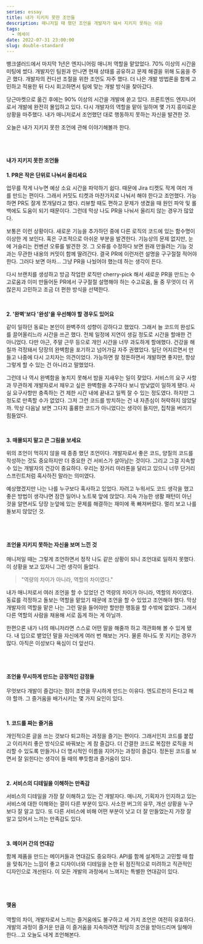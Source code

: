 ```yaml
---
series: essay
title: 내가 지키지 못한 조언들
description: 매니저일 때 했던 조언을 개발자가 돼서 지키지 못하는 이유
tags:
  - 에세이
date: 2022-07-31 23:00:00
slug: double-standard
---
```


뱅크샐러드에서 마지막 1년은 엔지니어링 매니저 역할을 맡았었다. 70% 이상의 시간을 미팅에 썼다. 개발자인 팀원과 만나면 현재 상태를 공유하고 문제 해결을 위해 도움을 주곤 했다. 개발자의 컨디션 조절을 위한 조언도 자주 했다. 더 나은 개발 방법론을 함께 고민하고 적용한 뒤 다시 회고하면서 팀에 맞는 개발 방식을 찾아갔다.

당근마켓으로 옮긴 후에는 90% 이상의 시간을 개발에 쏟고 있다. 프론트엔드 엔지니어로서 개발에 완전히 몰입하고 있다. 다시 개발자의 역할을 맡아 일하며 몇 가지 흥미로운 상황을 마주했다. 내가 매니저로서 조언했던 대로 행동하지 못하는 자신을 발견한 것.

오늘은 내가 지키지 못한 조언에 관해 이야기해볼까 한다.

<br/>
<br/>

#### 내가 지키지 못한 조언들

**1. PR은 작은 단위로 나눠서 올리세요**

업무를 작게 나누면 예상 소요 시간을 파악하기 쉽다. 때문에 Jira 티켓도 작게 여러 개를 만드는 편이다. 그래서 커밋도 티켓과 마찬가지로 나눠서 해야 한다고 조언했다. 가능하면 PR도 잘게 쪼개달라고 했다. 리뷰할 때도 편하고 문제가 생겼을 때 원인 파악 및 롤백에도 도움이 되기 때문이다. 그런데 막상 나도 PR을 나눠서 올리지 않는 경우가 많았다.

보통은 이런 상황이다. 새로운 기능을 추가하던 중에 다른 로직의 코드에 있는 함수명이 이상한 게 보인다. 혹은 구조적으로 아쉬운 부분을 발견한다. 기능상의 문제 없지만, 눈에 거슬리는 컨벤션 오류를 발견한 것. 그 오류를 수정하다 보면 원래 만들려는 기능 것과는 무관한 내용의 커밋이 함께 딸려간다. 결국 PR에 이런저런 설명을 구구절절 적어야 한다. 그러다 보면 아차... 그냥 PR을 나눴어야 했는데 하는 생각이 든다.

다시 브랜치를 생성하고 방금 작업한 로직만 cherry-pick 해서 새로운 PR을 만드는 수고로움과 이미 만들어둔 PR에서 구구절절 설명해야 하는 수고로움, 둘 중 무엇이 더 귀찮은지 고민하고 조금 더 편한 방식을 선택한다.

<br/>

**2. '완벽'보다 '완성'을 우선해야 할 경우도 있어요**

같이 일하던 동료는 본인이 완벽주의 성향이 강하다고 했었다. 그래서 늘 코드의 완성도를 끌어올리느라 시간을 쓰곤 했다. 전체 일정에 지연이 생길 정도로 시간을 할애한 건 아니었다. 다만 야근, 주말 근무 등으로 개인 시간을 너무 과도하게 할애했다. 건강을 해칠까 걱정돼서 당장의 완벽함을 포기하고 넘어가길 자주 권했었다. 일단 어지르면서 만들고 나중에 다시 고치자는 의견이었다. 가능하면 잘 정돈하면서 개발하면 좋지만, 항상 그렇게 할 수 있는 건 아니라고 말했었다.

그런데 나 역시 완벽함을 놓치지 못해서 밤을 지새우는 일이 잦았다. 서비스의 요구 사항과 무관하게 개발자로서 채우고 싶은 완벽함을 추구하다 보니 밤낮없이 일하게 됐다. 사실 요구사항만 충족하는 건 제한 시간 내에 끝내고 일찍 잘 수 있는 정도였다. 하지만 그 정도로 만족할 수가 없었다. 그저 그런 코드를 방치하는 건 내 자존심이 허락하지 않았달까. 막상 다음날 보면 그다지 훌륭한 코드가 아니었다는 생각이 들지만, 집착을 버리기 힘들었다.

<br/>

**3. 매몰되지 말고 큰 그림을 보세요**

위의 조언이 먹히지 않을 때 종종 했던 조언이다. 개발자로서 좋은 코드, 양질의 코드를 작성하는 것도 중요하지만 더 중요한 건 서비스가 살아남는 것이다. 그리고 그걸 지속할 수 있는 개발자의 건강이 중요하다. 우리는 장거리 마라톤을 달리고 있으니 너무 단거리 스프린트처럼 혹사하진 말라는 의미였다.

예상했겠지만 나는 나를 누구보다 혹사하고 있었다. 자려고 누워서도 코드 생각을 했고 좋은 방법이 생각나면 잠깐 일어나 노트북 앞에 앉았다. 지속 가능한 생활 패턴이 아닌 것을 알면서도 당장 눈앞에 있는 문제를 해결하는 재미에 푹 빠져버렸다. 멀리 보고 나를 돌보지 않았던 것.

<br/>
<br/>

#### 조언을 지키지 못하는 자신을 보며 느낀 것

매니저일 때는 그렇게 조언하면서 정작 나도 같은 상황이 되니 조언대로 일하지 못했다. 이 상황을 보고 있자니 그런 생각이 들었다.

> "역량의 차이가 아니라, 역할의 차이였다."

내가 매니저로서 여러 조언을 할 수 있었던 건 역량의 차이가 아니라, 역할의 차이였다. 동료를 걱정하고 돌보는 역할을 맡았기 때문에 조언을 할 수 있었고 조언해야 했다. 막상 개발자의 역할을 맡은 나는 그런 말을 들어야만 할만한 행동을 할 수밖에 없었다. 그래서 다른 역할의 사람을 채용해 서로 돕게 하는 게 아닐까.

한편으론 내가 나의 매니저라면 스스로 어떤 말을 해줄까 하고 객관화해 볼 수 있게 됐다. 내 입으로 뱉었던 말을 자신에게 여러 번 해보는 거다. 물론 하나도 못 지키는 경우가 많다. 아직은 이성보다 욕심이 더 앞선다.

<br/>
<br/>

#### 조언을 무시하게 만드는 긍정적인 감정들

무엇보다 개발이 즐겁다는 점이 조언을 무시하게 만드는 이유다. 엔도르핀이 돈다고 해야 할까. 그 즐거움을 배가시키는 몇 가지 요인이 있다.

<br/>

**1. 코드를 짜는 즐거움**

개인적으론 글을 쓰는 것보다 퇴고하는 과정을 즐기는 편이다. 그래서인지 코드를 붙잡고 이리저리 좋은 방식으로 바꿔보는 게 참 즐겁다. 더 간결한 코드로 복잡한 로직을 처리할 수 있도록 만들거나 더 명시적인 이름을 지어가는 과정이 즐겁다. 정돈된 코드를 보면서 잘 읽힌다는 생각이 들 때의 뿌듯함과 즐거움이 있다.

<br/>

**2. 서비스의 디테일을 이해하는 만족감**

서비스의 디테일을 가장 잘 이해하고 있는 건 개발자다. 매니저, 기획자가 인지하고 있는 서비스에 대한 이해와는 결이 다른 부분이 있다. 사소한 버그의 유무, 개선 상황을 누구보다 잘 알고 있다. 또 다른 서비스에 비해 어떤 부분이 낫고 더 잘 만들었는지 가장 잘 알고 있어서 느끼는 만족감도 있다.

<br/>

**3. 메이커 간의 연대감**

함께 제품을 만드는 메이커들과 연대감도 중요하다. API를 함께 설계하고 고민할 때 합을 맞춰가는 느낌이 좋고 디자이너와 디테일을 논한 뒤 점진적으로 미려하고 직관적인 디자인으로 개선된다. 이 모든 개발의 과정에서 느껴지는 특별한 연대감이 있다.

<br/>
<br/>

#### 맺음

역할의 차이, 개발자로서 느끼는 즐거움에도 불구하고 세 가지 조언은 여전히 유효하다. 개발의 과정이 즐거운 만큼 이 즐거움을 지속하려면 적당히 조언을 받아드리며 일해야 한다...고 오늘도 내게 조언해본다.
